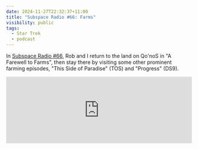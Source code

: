 ```yaml
---
date: 2024-11-27T22:32:37+11:00
title: "Subspace Radio #66: Farms"
visibility: public
tags:
  - Star Trek
  - podcast
---
```


In [Subspace Radio #66](https://www.subspace.fm/episodes/episode-66-farms-ld-5x04-a-farewell-to-farms), Rob and I return to the land on Qo'noS in "A Farewell to Farms", then stay there by visiting some other prominent farming episodes, "This Side of Paradise" (TOS) and "Progress" (DS9).

<iframe width="100%" height="180" frameborder="no" scrolling="no" seamless="" src="https://share.transistor.fm/e/ce062bd6"></iframe>
